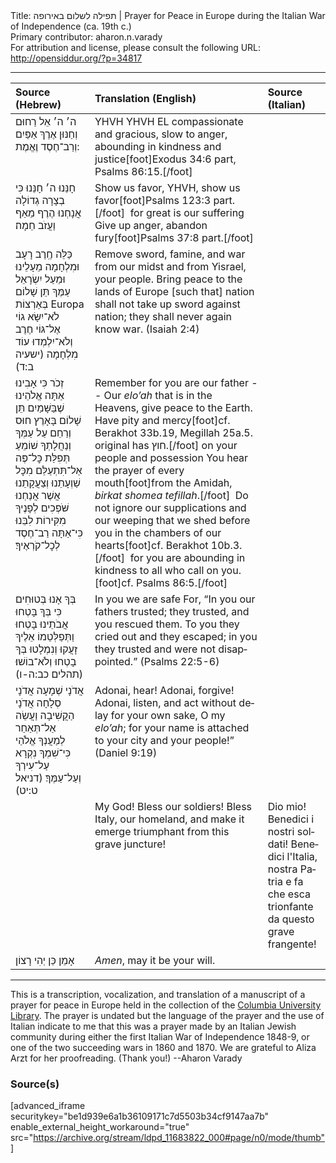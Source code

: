 <html>
<head></head>
<body>
Title: תפילה לשלום באירופה | Prayer for Peace in Europe during the Italian War of Independence (ca. 19th c.)<br />
Primary contributor: aharon.n.varady<br />
For attribution and license, please consult the following URL: <a href="http://opensiddur.org/?p=34817">http://opensiddur.org/?p=34817</a>
<p />
<hr />

<table style="margin-left: auto;margin-right: auto;" class="draggable">
<thead><tr><th id="x" style="text-align: left;">Source (Hebrew)</th><th style="text-align: left;">Translation (English)</th><th style="text-align: left;">Source (Italian)</th></tr></thead>
<tbody>
<tr><td style="vertical-align:top;">
<div class="liturgy" lang="he">
ה׳ ה׳ אֵל רַחוּם וְחַנּוּן 
אֶרֶךְ אַפַּיִם וְרַב־חֶסֶד וֶאֱמֶת: 
</span></div></td>
 
<td style="vertical-align:top;">
<div class="english" lang="en">
YHVH YHVH EL compassionate and gracious, 
slow to anger, abounding in kindness and justice[foot]Exodus 34:6 part, Psalms 86:15.[/foot]
</span></div></td>

<td style="vertical-align:top;">
<div class="italian" lang="it">

</span></div></td></tr>


<tr><td style="vertical-align:top;">
<div class="liturgy" lang="he">
חָנֵּנוּ ה׳ חָנֵּנוּ 
כִּי בְצָרָה גְדוֹלָה אֲנָחְנוּ
הֶרֶף מֵאַף וַעֲזֹב חֵמָה׃ 
</span></div></td>
 
<td style="vertical-align:top;">
<div class="english" lang="en">
Show us favor, YHVH, show us favor[foot]Psalms 123:3 part.[/foot]&nbsp;
for great is our suffering
Give up anger, abandon fury[foot]Psalms 37:8 part.[/foot]
</span></div></td>

<td style="vertical-align:top;">
<div class="italian" lang="it">

</span></div></td></tr>


<tr><td style="vertical-align:top;">
<div class="liturgy" lang="he">
כַּלֵּה חֶֽרֶב רָעָב וּמִלְחָמָה מֵעָלֵינוּ 
וּמֵעַל יִשְׂרָאֵל עַמֶּךָ
תֵּן שָׁלוֹם בְּאַרְצוֹת Europa 
לֹא־יִשָּׂא גוֹי אֶל־גּוֹי חֶרֶב 
וְלֹא־יִלְמְדוּ עוֹד מִלְחָמָה <span class="citation">(ישעיה ב:ד)</span>
</span></div></td>
 
<td style="vertical-align:top;">
<div class="english" lang="en">
Remove sword, famine, and war from our midst 
and from Yisrael, your people.
Bring peace to the lands of Europe
[such that] nation shall not take up sword against nation; 
they shall never again know war. <span class="citation">(Isaiah 2:4)</span>
</span></div></td>

<td style="vertical-align:top;">
<div class="italian" lang="it">

</span></div></td></tr>


<tr><td style="vertical-align:top;">
<div class="liturgy" lang="he">
זְכֹר כִּי אָבִינוּ אַתָּה 
אֱלֹהֵינוּ שֶׁבַּשָּׁמַיִם תֵּן שָׁלוֹם בָּאָרֶץ 
חוּס וְרַחֵם עַל עַמְּךָ וְנַחֲלָתְךָ 
שׁוֹמֵעַ תְּפִלַּת כׇּל־פֶּה 
אַל־תִּתְעַלַּם מִכׇּל שַׁוְעָתֵנוּ וְצַעֲקָתֵנוּ 
אֲשֶׁר אֲנַחְנוּ שֹּׁפְכִים לְפָנֶיךָ מִקִּירוֹת לִבֵּנוּ 
כִּי־אַתָּה רַב־חֶסֶד לְכׇל־קֹרְאֶיךָ׃ 
</span></div></td>
 
<td style="vertical-align:top;">
<div class="english" lang="en">
Remember for you are our father --
Our <em>elo’ah</em> that is in the Heavens, give peace to the Earth.
Have pity and mercy[foot]cf. Berakhot 33b.19, Megillah 25a.5. original has חוץ.[/foot] on your people and possession
You hear the prayer of every mouth[foot]from the Amidah, <em>birkat shomea tefillah</em>.[/foot]&nbsp;
Do not ignore our supplications and our weeping
that we shed before you in the chambers of our hearts[foot]cf. Berakhot 10b.3.[/foot]&nbsp;
for you are abounding in kindness to all who call on you.[foot]cf. Psalms 86:5.[/foot]
</span></div></td>

<td style="vertical-align:top;">
<div class="italian" lang="it">

</span></div></td></tr>


<tr><td style="vertical-align:top;">
<div class="liturgy" lang="he">
בְּךָ אָנוּ בְּטוּחִים 
כִּי בְּךָ בָּטְחוּ אֲבֹתֵינוּ 
בָּטְחוּ וַתְּפַלְּטֵמוֹ 
אֵלֶיךָ זָעֲקוּ וְנִמְלָטוּ 
בְּךָ בָטְחוּ וְלֹא־בוֹשׁוּ׃ <span class="citation">(תהלים כב:ה-ו)</span>
</span></div></td>
 
<td style="vertical-align:top;">
<div class="english" lang="en">
In you we are safe
For, “In you our fathers trusted; 
they trusted, and you rescued them. 
To you they cried out and they escaped; 
in you they trusted and were not disappointed.” <span class="citation">(Psalms 22:5-6)</span>
</span></div></td>

<td style="vertical-align:top;">
<div class="italian" lang="it">

</span></div></td></tr>


<tr><td style="vertical-align:top;">
<div class="liturgy" lang="he">
אֲדֹנָי שְׁמָעָה 
אֲדֹנָי סְלָחָה 
אֲדֹנָי הַקֲשִׁיבָה 
וַעֲשֵׂה אַל־תְּאַחַר לְמַעֲנְךָ אֱלֹהַי 
כִּי־שִׁמְךָ נִקְרָא עַל־עִירְךָ וְעַל־עַמֶּךָ׃ <span class="citation">(דניאל ט:יט)</span>
</span></div></td>
 
<td style="vertical-align:top;">
<div class="english" lang="en">
Adonai, hear! 
Adonai, forgive! 
Adonai, listen, 
and act without delay for your own sake, O my <em>elo’ah</em>; 
for your name is attached to your city and your people!” <span class="citation">(Daniel 9:19)</span>
</span></div></td>

<td style="vertical-align:top;">
<div class="italian" lang="it">

</span></div></td></tr>


<tr><td style="vertical-align:top;">
<div class="liturgy" lang="he">

</span></div></td>
 
<td style="vertical-align:top;">
<div class="english" lang="en">
My God! 
Bless our soldiers! 
Bless Italy, our homeland, 
and make it emerge triumphant 
from this grave juncture!
</span></div></td>

<td style="vertical-align:top;">
<div class="italian" lang="it">
Dio mio! 
Benedici i nostri soldati! 
Benedici l'Italia, nostra Patria 
e fa che esca trionfante 
da questo grave frangente!
</span></div></td></tr>


<tr><td style="vertical-align:top;">
<div class="liturgy" lang="he">
אָמֵן 
כֵּן יְהִי רָצוֹן
</span></div></td>
 
<td style="vertical-align:top;">
<div class="english" lang="en">
<em>Amen</em>, 
may it be your will.
</div></td>

<td style="vertical-align:top;">
<div class="italian" lang="it">

</span></div></td></tr>
</tbody></table>

<hr />

This is a transcription, vocalization, and translation of a manuscript of a prayer for peace in Europe held in the collection of the <a href="https://archive.org/details/ldpd_11683822_000">Columbia University Library</a>. The prayer is undated but the language of the prayer and the use of Italian indicate to me that this was a prayer made by an Italian Jewish community during either the first Italian War of Independence 1848-9, or one of the two succeeding wars in 1860 and 1870. We are grateful to Aliza Arzt for her proofreading. (Thank you!) --Aharon Varady

<h3>Source(s)</h3>

[advanced_iframe securitykey="be1d939e6a1b36109171c7d5503b34cf9147aa7b" enable_external_height_workaround="true" src="https://archive.org/stream/ldpd_11683822_000#page/n0/mode/thumb"]

&nbsp;
</body>
</html>